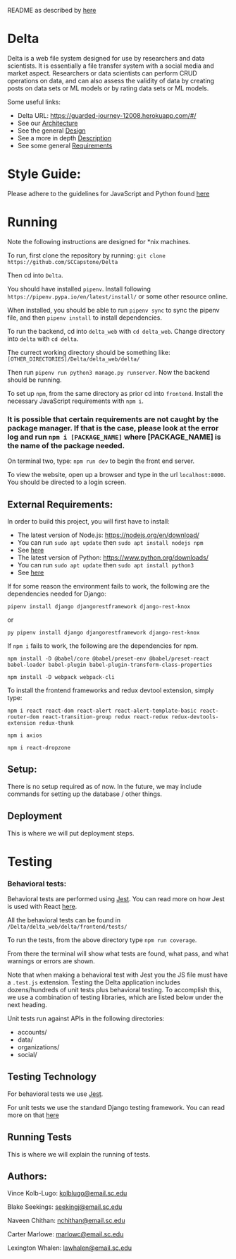 README as described by [here](https://capstone.cse.sc.edu/milestone/source-control/#september)

# Delta
Delta is a web file system designed for use by researchers and data scientists. It is essentially a file transfer system with a social media and market aspect. Researchers or data scientists can perform CRUD operations on data, and can also assess the validity of data by creating posts on data sets or ML models or by rating data sets or ML models. 

Some useful links:
- Delta URL: https://guarded-journey-12008.herokuapp.com/#/ 
- See our [Architecture](https://github.com/SCCapstone/Delta/wiki/Architecture)
- See the general [Design](https://github.com/SCCapstone/Delta/wiki/Architecture)
- See a more in depth [Description](https://github.com/SCCapstone/Delta/wiki/Project-Description)
- See some general [Requirements](https://github.com/SCCapstone/Delta/wiki/Requirements)


# Style Guide:
Please adhere to the guidelines for JavaScript and Python found [here](https://google.github.io/styleguide/)

# Running
Note the following instructions are designed for *nix machines.

To run, first clone the repository by running:
`git clone https://github.com/SCCapstone/Delta` 

Then cd into `Delta`. 

You should have installed `pipenv`. Install following `https://pipenv.pypa.io/en/latest/install/` or some other resource online.

When installed, you should be able to run 
`pipenv sync` to sync the pipenv file, and then `pipenv install` to install dependencies.

To run the backend, cd into `delta_web` with `cd delta_web`.
Change directory into `delta` with `cd delta`.

The currect working directory should be something like:
`[OTHER_DIRECTORIES]/Delta/delta_web/delta/`

Then run `pipenv run python3 manage.py runserver`. Now the backend should be running.

To set up `npm`, from the same directory as prior cd into `frontend`. 
Install the necessary JavaScript requirements with `npm i`. 
### It is possible that certain requirements are not caught by the package manager. If that is the case, please look at the error log and run `npm i [PACKAGE_NAME]` where [PACKAGE_NAME] is the name of the package needed.

On terminal two, type:
`npm run dev` to begin the front end server.

To view the website, open up a browser and type in the url `localhost:8000`. You should be directed to a login screen.

## External Requirements:
In order to build this project, you will first have to install:

- The latest version of Node.js: https://nodejs.org/en/download/
- You can run `sudo apt update` then `sudo apt install nodejs npm`
- See [here](https://linuxize.com/post/how-to-install-node-js-on-ubuntu-20-04/)
- The latest version of Python: https://www.python.org/downloads/
- You can run `sudo apt update` then `sudo apt install python3`
- See [here](https://www.makeuseof.com/install-python-ubuntu/)

If for some reason the environment fails to work, the following are the dependencies needed for Django:

`pipenv install django djangorestframework django-rest-knox`

or

`py pipenv install django djangorestframework django-rest-knox`

If `npm i` fails to work, the following are the dependencies for npm.

`npm install -D @babel/core @babel/preset-env @babel/preset-react babel-loader babel-plugin babel-plugin-transform-class-properties`

`npm install -D webpack webpack-cli`

To install the frontend frameworks and redux devtool extension, simply type:

`npm i react react-dom react-alert react-alert-template-basic react-router-dom react-transition-group redux react-redux redux-devtools-extension redux-thunk`

`npm i axios` 

`npm i react-dropzone`

## Setup:
There is no setup required as of now. In the future, we may include commands for setting up the database / other things.

## Deployment
This is where we will put deployment steps.

# Testing
### Behavioral tests:
Behavioral tests are performed using [Jest](https://jestjs.io/). You can read more on how Jest is used with React [here](https://reactjs.org/docs/testing.html).

All the behavioral tests can be found in 
`/Delta/delta_web/delta/frontend/tests/`

To run the tests, from the above directory type
`npm run coverage`.

From there the terminal will show what tests are found, what pass, and what warnings or errors are shown.

Note that when making a behavioral test with Jest you the JS file must have a `.test.js` extension.
Testing the Delta application includes dozens/hundreds of unit tests plus behavioral testing. To accomplish this, we
use a combination of testing libraries, which are listed below under the next heading.

Unit tests run against APIs in the following directories:
- accounts/
- data/
- organizations/
- social/

## Testing Technology
For behavioral tests we use [Jest](https://reactjs.org/docs/testing.html).

For unit tests we use the standard Django testing framework. You can read more on that [here](https://docs.djangoproject.com/en/4.1/topics/testing/overview/)

## Running Tests
This is where we will explain the running of tests.

## Authors:
Vince Kolb-Lugo: kolblugo@email.sc.edu

Blake Seekings: seekingj@email.sc.edu

Naveen Chithan: nchithan@email.sc.edu

Carter Marlowe: marlowc@email.sc.edu

Lexington Whalen: lawhalen@email.sc.edu
